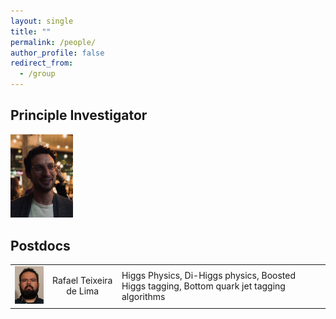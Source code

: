 ```yaml
---
layout: single
title: ""
permalink: /people/
author_profile: false
redirect_from:
  - /group
---
```





## Principle Investigator

<img class="" src="../images/IMG-20190426-WA0000.jpg"  width="100" alt="">


## Postdocs

|         |        |             |
:----: | :---: | :------
<img class="" src="../images/rafael.jpg"  width="100" alt=""> | Rafael Teixeira de Lima |  Higgs Physics, Di-Higgs physics, Boosted Higgs tagging, Bottom quark jet tagging algorithms
